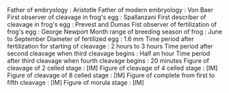 Father of embryology : Aristotle
Father of modern embryology : Von Baer
First observer of cleavage in frog's egg  : Spallanzani
First describer of cleavage in frog's egg  : Prevest and Dumas
Fist observer of fertilization of frog's egg : George Newport
Month range of breeding season of frog  : June to September
Diameter of fertilized egg  : 1.6 mm
Time period after fertilization for starting of cleavage  : 2 hours to 3 hours
Time period after second cleavage when third cleavage begins  : Half an hour 
Time period after third cleavage when fourth cleavage begins : 20 minutes
Figure of cleavage of 2 celled stage : [IM]
Figure of cleavage of 4 celled stage : [IM]
Figure of cleavage of 8 celled stage : [IM]
Figure of complete from first to fifth cleavage : [IM]
Figure of morula stage : [IM]
